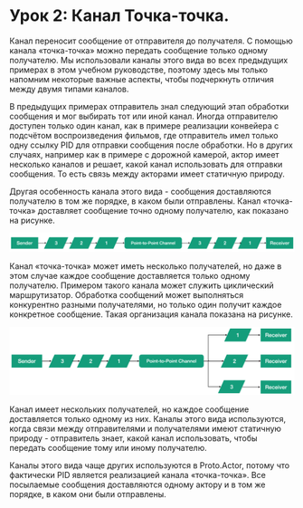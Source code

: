 # Урок 2: Канал Точка-точка.

Канал переносит сообщение от отправителя до получателя. С помощью канала «точка-точка» можно передать сообщение только одному получа­телю. Мы использовали каналы этого вида во всех предыдущих приме­рах в этом учебном руководстве, поэтому здесь мы только напомним некоторые важные аспекты, чтобы подчеркнуть отличия между двумя типами каналов.

В предыдущих примерах отправитель знал следующий этап обработки сообщения и мог выбирать тот или иной канал. Иногда отправителю доступен только один канал, как в примере реализации конвейера с подсчётом воспроизведения фильмов, где отправитель имел только одну ссылку PID для отправки сообщения после обработки. Но в других случаях, например как в примере с дорожной камерой, актор имеет несколько каналов и решает, какой канал использовать для отправки сообщения. То есть связь между акторами имеет статичную природу.

Другая особенность канала этого вида - сообщения доставляются получателю в том же порядке, в каком были отправлены. Канал «точка-точка» доставляет сообщение точно одному получателю, как показано на рисунке.

![](images/6_2_1.png)

Канал «точка-точка» может иметь несколько получателей, но даже в этом случае каждое сообщение доставляется только одному получателю. Примером такого канала может служить циклический маршрутизатор. Обработка сообщений может выполняться конкурентно разными получателями, но только один получит каждое конкретное сообщение. Такая организация канала показана на рисунке.

![](images/6_2_2.png)

Канал имеет нескольких получателей, но каждое сообщение доставляется только одному из них. Каналы этого вида используются, когда связи между отправителями и получателями имеют статичную природу - отправитель знает, какой канал использовать, чтобы передать сообщение тому или иному получателю.

Каналы этого вида чаще других используются в Proto.Actor, потому что фактически PID является реализацией канала «точка-точка». Все посылаемые сообщения доставляются одному актору и в том же порядке, в каком они были отправлены.

